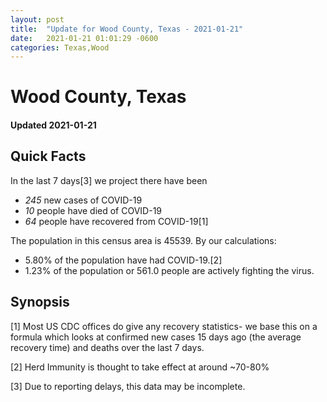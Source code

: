 ```yaml
---
layout: post
title:  "Update for Wood County, Texas - 2021-01-21"
date:   2021-01-21 01:01:29 -0600
categories: Texas,Wood
---
```


# Wood County, Texas
#### Updated 2021-01-21

## Quick Facts

In the last 7 days[3] we project there have been
- *245* new cases of COVID-19
- *10* people have died of COVID-19
- *64* people have recovered from COVID-19[1]

The population in this census area is 45539. By our calculations:
- 5.80% of the population have had COVID-19.[2]
- 1.23% of the population or 561.0 people are actively fighting the virus.

## Synopsis




[1] Most US CDC offices do give any recovery statistics- we base this on a formula which looks at confirmed new cases
15 days ago (the average recovery time) and deaths over the last 7 days.

[2] Herd Immunity is thought to take effect at around ~70-80%

[3] Due to reporting delays, this data may be incomplete.
 
    